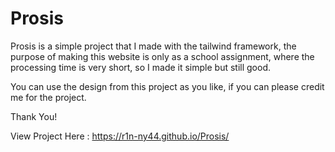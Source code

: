 # Prosis
Prosis is a simple project that I made with the tailwind framework, the purpose of making this website is only as a school assignment, where the processing time is very short, so I made it simple but still good.

You can use the design from this project as you like, if you can please credit me for the project.

Thank You!

View Project Here : https://r1n-ny44.github.io/Prosis/
